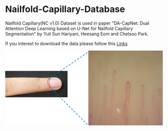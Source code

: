 # Nailfold-Capillary-Database
Nailfold Capillary(NC v1.0) Dataset is used in paper "DA-CapNet: Dual Attention Deep Learning based on U-Net for Nailfold Capillary Segmentation" by Yuli Sun Hariyani, Heesang Eom and Chelsoo Park.

If you interest to download the data please follow this [Links](https://drive.google.com/file/d/1x6LtQlIZZO8mNE-qDjK8xI_6FAV6xZnG/view?usp=sharing)

![Image of NC](https://github.com/hysun7/Nailfold-Capillary-Database/blob/master/nailfold_horizontal.png)
